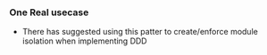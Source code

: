 ### One Real usecase
- There has suggested using this patter to create/enforce module isolation when implementing DDD